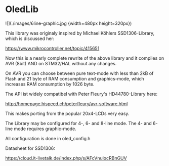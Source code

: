 # OledLib
![](./images/6line-graphic.jpg {width=480px height=320px})

This library was originaly inspired by Michael Köhlers SSD1306-Library, which is discussed her:

https://www.mikrocontroller.net/topic/415651

Now this is a nearly complete rewrite of the above library and it compiles on AVR (8bit) AND on STM32/HAL without any changes.

On AVR you can choose between pure text-mode with less than 2kB of Flash and 21 byte of RAM consumption and graphics-mode, which increases RAM consumption by 1026 byte.

The API ist widely compatibel with Peter Fleury's HD44780-Library here:

http://homepage.hispeed.ch/peterfleury/avr-software.html

This makes porting from the popular 20x4-LCDs very easy.

The Library may be configured for 4-, 6- and 8-line mode.
The 4- and 6-line mode requires graphic-mode.

All configuration is done in oled_config.h

Datasheet for SSD1306:

https://cloud.it-livetalk.de/index.php/s/AFcVnulocRBnGUV
